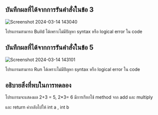 ## บันทึกผลที่ได้จากการรันคำสั่งในข้อ 3

![Screenshot 2024-03-14 143040](https://github.com/Phetteepop/03376836-OOP-2566-Lab-05/assets/144197367/f9dde26b-a85c-4a89-88d2-e1a1dc6aa49f)


โปรแกรมสามารถ Build ได้เพราะไม่มีปัญหา syntax หรือ logical error ใน code

##  บันทึกผลที่ได้จากการรันคำสั่งในข้อ 5

![Screenshot 2024-03-14 143101](https://github.com/Phetteepop/03376836-OOP-2566-Lab-05/assets/144197367/87e43025-0949-465f-937d-efa63b1cda4b)


โปรแกรมสามารถ Run ได้เพราะไม่มีปัญหา syntax หรือ logical error ใน code

## อธิบายสิ่งที่พบในการทดลอง

โปรแกรมจะแสดงผล 2+3 = 5, 2*3= 6 มีการเรียกใช้ method จาก add และ multiply 

และ return ค่ากลับไปให้ int a , int b 
